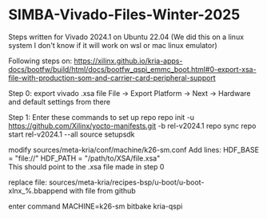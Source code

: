 # SIMBA-Vivado-Files-Winter-2025

Steps written for Vivado 2024.1 on Ubuntu 22.04 (We did this on a linux system I don't know if 
it will work on wsl or mac linux emulator)

Following steps on:
https://xilinx.github.io/kria-apps-docs/bootfw/build/html/docs/bootfw_qspi_emmc_boot.html#0-export-xsa-file-with-production-som-and-carrier-card-peripheral-support

Step 0:
export vivado .xsa file
	File -> Export Platform -> Next -> Hardware and default settings from there
	
Step 1:
Enter these commands to set up repo
	repo init -u https://github.com/Xilinx/yocto-manifests.git -b rel-v2024.1
	repo sync
	repo start rel-v2024.1 --all
	source setupsdk
	
modify sources/meta-kria/conf/machine/k26-sm.conf
	Add lines:
		HDF_BASE = "file://"
            	HDF_PATH = "/path/to/XSA/file.xsa"	
       	This should point to the .xsa file made in step 0

replace file: sources/meta-kria/recipes-bsp/u-boot/u-boot-xlnx_%.bbappend with file from github

enter command MACHINE=k26-sm bitbake kria-qspi
